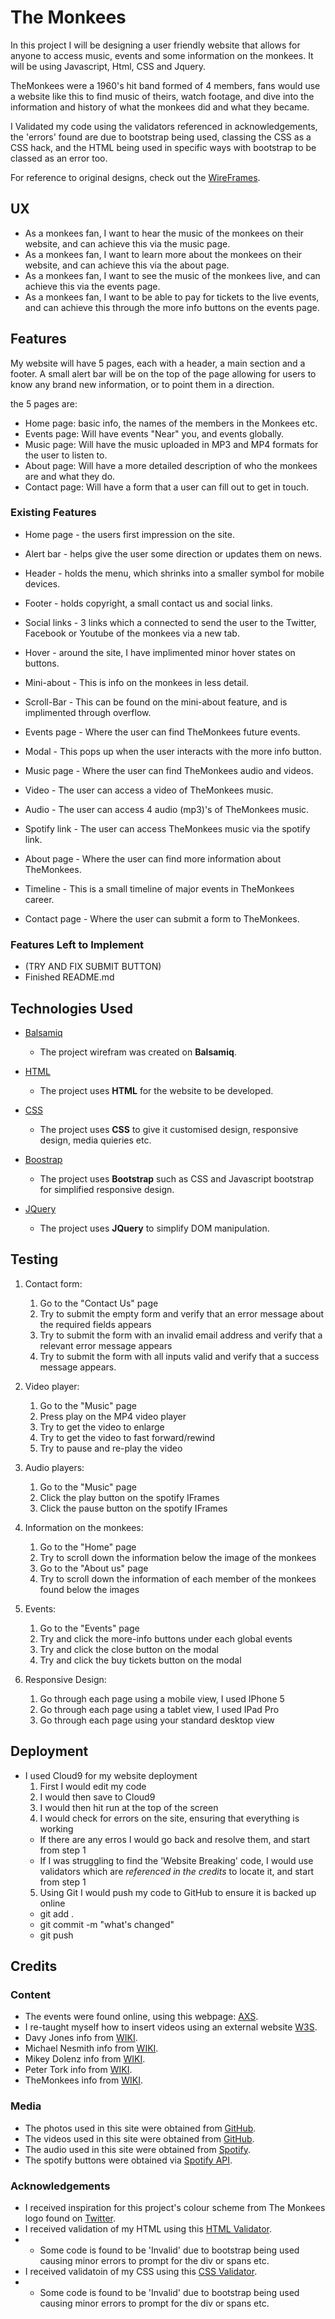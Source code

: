 # The Monkees

In this project I will be designing a user friendly website that allows for anyone to access music, events and some information on the monkees.
It will be using Javascript, Html, CSS and Jquery.

TheMonkees were a 1960's hit band formed of 4 members, fans would use a website like this to find music of theirs, watch footage, and dive into the information and history of what the monkees did and what they became.

I Validated my code using the validators referenced in acknowledgements, the 'errors' found are due to bootstrap being used, classing the CSS as a CSS hack, and the HTML being used in specific ways with bootstrap to be classed as an error too.

For reference to original designs, check out the [WireFrames](https://github.com/DanArmstrong124/themonkees/tree/master/assets/wireframe).
 
## UX
 
- As a monkees fan, I want to hear the music of the monkees on their website, and can achieve this via the music page.
- As a monkees fan, I want to learn more about the monkees on their website, and can achieve this via the about page.
- As a monkees fan, I want to see the music of the monkees live, and can achieve this via the events page.
- As a monkees fan, I want to be able to pay for tickets to the live events, and can achieve this through the more info buttons on the events page.

## Features

My website will have 5 pages, each with a header, a main section and a footer.
A small alert bar will be on the top of the page allowing for users to know any brand new information, or to point them in a direction.

the 5 pages are:

- Home page: basic info, the names of the members in the Monkees etc.
- Events page: Will have events "Near" you, and events globally.
- Music page: Will have the music uploaded in MP3 and MP4 formats for the user to listen to.
- About page: Will have a more detailed description of who the monkees are and what they do.
- Contact page: Will have a form that a user can fill out to get in touch.
 
### Existing Features
- Home page - the users first impression on the site.
- Alert bar - helps give the user some direction or updates them on news.
- Header - holds the menu, which shrinks into a smaller symbol for mobile devices.
- Footer - holds copyright, a small contact us and social links.
- Social links - 3 links which a connected to send the user to the Twitter, Facebook or Youtube of the monkees via a new tab.
- Hover - around the site, I have implimented minor hover states on buttons.
- Mini-about - This is info on the monkees in less detail.
- Scroll-Bar - This can be found on the mini-about feature, and is implimented through overflow.
 
- Events page - Where the user can find TheMonkees future events.
- Modal - This pops up when the user interacts with the more info button.

- Music page - Where the user can find TheMonkees audio and videos.
- Video - The user can access a video of TheMonkees music.
- Audio - The user can access 4 audio (mp3)'s of TheMonkees music.
- Spotify link - The user can access TheMonkees music via the spotify link.

- About page - Where the user can find more information about TheMonkees.
- Timeline - This is a small timeline of major events in TheMonkees career.

- Contact page - Where the user can submit a form to TheMonkees.

### Features Left to Implement
- (TRY AND FIX SUBMIT BUTTON)
- Finished README.md

## Technologies Used

- [Balsamiq](https://balsamiq.com/wireframes/desktop/#)
    - The project wirefram was created on **Balsamiq**.

- [HTML](https://en.wikipedia.org/wiki/HTML)
    - The project uses **HTML** for the website to be developed.

- [CSS](https://en.wikipedia.org/wiki/CSS)
    - The project uses **CSS** to give it customised design, responsive design, media quieries etc.

- [Boostrap](https://getbootstrap.com/docs/3.4/getting-started/)
    - The project uses **Bootstrap** such as CSS and Javascript bootstrap for simplified responsive design.

- [JQuery](https://jquery.com)
    - The project uses **JQuery** to simplify DOM manipulation.


## Testing

1. Contact form:
    1. Go to the "Contact Us" page
    2. Try to submit the empty form and verify that an error message about the required fields appears
    3. Try to submit the form with an invalid email address and verify that a relevant error message appears
    4. Try to submit the form with all inputs valid and verify that a success message appears.

2. Video player:
   1. Go to the "Music" page
   2. Press play on the MP4 video player
   3. Try to get the video to enlarge
   4. Try to get the video to fast forward/rewind
   5. Try to pause and re-play the video

3. Audio players:
   1. Go to the "Music" page
   2. Click the play button on the spotify IFrames
   3. Click the pause button on the spotify IFrames

4. Information on the monkees:
   1. Go to the "Home" page
   2. Try to scroll down the information below the image of the monkees
   3. Go to the "About us" page
   4. Try to scroll down the information of each member of the monkees found below the images

5. Events:
   1. Go to the "Events" page
   2. Try and click the more-info buttons under each global events
   3. Try and click the close button on the modal
   4. Try and click the buy tickets button on the modal

6. Responsive Design:
   1. Go through each page using a mobile view, I used IPhone 5
   2. Go through each page using a tablet view, I used IPad Pro
   3. Go through each page using your standard desktop view

## Deployment

- I used Cloud9 for my website deployment
   1. First I would edit my code
   2. I would then save to Cloud9
   3. I would then hit run at the top of the screen
   4. I would check for errors on the site, ensuring that everything is working
   -  If there are any erros I would go back and resolve them, and start from step 1
   -  If I was struggling to find the 'Website Breaking' code, I would use validators which are *referenced in the credits* to locate it, and start from step 1
   5. Using Git I would push my code to GitHub to ensure it is backed up online
   -  git add .
   -  git commit -m "what's changed"
   -  git push


## Credits

### Content
- The events were found online, using this webpage: [AXS](https://www.axs.com/uk/artists/112952/the-monkees-tickets).
- I re-taught myself how to insert videos using an external website [W3S](https://www.w3schools.com/html/html5_video.asp).
- Davy Jones info from [WIKI](https://en.wikipedia.org/wiki/Davy_Jones_(musician)).
- Michael Nesmith info from [WIKI](https://en.wikipedia.org/wiki/Michael_Nesmith).
- Mikey Dolenz info from [WIKI](https://en.wikipedia.org/wiki/Micky_Dolenz).
- Peter Tork info from [WIKI](https://en.wikipedia.org/wiki/Peter_Tork).
- TheMonkees info from [WIKI](https://en.wikipedia.org/wiki/The_Monkees).

### Media
- The photos used in this site were obtained from [GitHub](https://github.com/Code-Institute-Org/project-assets/tree/master/stream-1/band-assets/images).
- The videos used in this site were obtained from [GitHub](https://github.com/Code-Institute-Org/project-assets/tree/master/stream-1/band-assets/video).
- The audio used in this site were obtained from [Spotify](https://open.spotify.com/artist/320EPCSEezHt1rtbfwH6Ck).
- The spotify buttons were obtained via [Spotify API](https://developer.spotify.com/documentation/widgets/generate/play-button/).

### Acknowledgements

- I received inspiration for this project's colour scheme from The Monkees logo found on [Twitter](https://twitter.com/themonkees).
- I received validation of my HTML using this [HTML Validator](https://validator.w3.org/nu/#textarea).
- - Some code is found to be 'Invalid' due to bootstrap being used causing minor errors to prompt for the div or spans etc.
- I received validatoin of my CSS using this [CSS Validator](https://jigsaw.w3.org/css-validator/).
- - Some code is found to be 'Invalid' due to bootstrap being used causing minor errors to prompt for the div or spans etc.